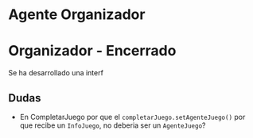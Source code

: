 Agente Organizador
==================

# Organizador - Encerrado

Se ha desarrollado una interf

## Dudas

* En CompletarJuego por que el `completarJuego.setAgenteJuego()` por que recibe un `InfoJuego`, no deberia ser un `AgenteJuego`?